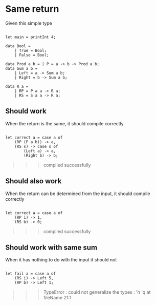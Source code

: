 # Same return

Given this simple type 
```

let main = printInt 4;

data Bool = 
    | True = Bool;
    | False = Bool;

data Prod a b = | P = a -> b -> Prod a b;
data Sum a b = 
    | Left = a -> Sum a b;
    | Right = b -> Sum a b;

data R a = 
    | RP = P a a -> R a;
    | RS = S a a -> R a;

```

## Should work

When the return is the same, it should compile correctly
```

let correct a = case a of
    (RP (P a b)) -> a,
    (RS s) -> case s of
        (Left a) -> a,
        (Right b) -> b;

```
>>>compiled successfully

## Should also work

When the return can be determined from the input, it should compile correctly
```

let correct a = case a of
    (RP i) -> 1,
    (RS b) -> 0;

```
>>>compiled successfully

## Should work with same sum

When it has nothing to do with the input it should not
```

let fail a = case a of
    (RS i) -> Left 5,
    (RP b) -> Left 1;
```
>>>TypeError : could not generalize the types : 'h 'q at fileName 21:1
